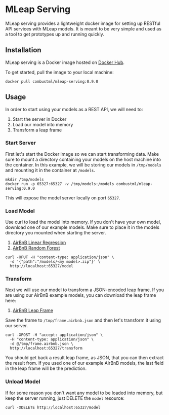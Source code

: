 # MLeap Serving

MLeap serving provides a lightweight docker image for setting up RESTful API services with MLeap models. It is meant to be very simple and used as a tool to get prototypes up and running quickly.

## Installation

MLeap serving is a Docker image hosted on [Docker Hub](https://hub.docker.com/r/combustml/mleap-serving/).

To get started, pull the image to your local machine:

```
docker pull combustml/mleap-serving:0.9.0
```

## Usage

In order to start using your models as a REST API, we will need to:

1. Start the server in Docker
2. Load our model into memory
3. Transform a leap frame

### Start Server

First let's start the Docker image so we can start transforming data. Make sure to mount a directory containing your models on the host machine into the container. In this example, we will be storing our models in `/tmp/models` and mounting it in the container at `/models`.

```
mkdir /tmp/models
docker run -p 65327:65327 -v /tmp/models:/models combustml/mleap-serving:0.9.0
```

This will expose the model server locally on port `65327`.

### Load Model

Use curl to load the model into memory. If you don't have your own model, download one of our example models. Make sure to place it in the models directory you mounted when starting the server.

1. [AirBnB Linear Regression](https://github.com/combust/mleap/raw/master/mleap-benchmark/src/main/resources/models/airbnb.model.lr.zip)
2. [AirBnB Random Forest](https://github.com/combust/mleap/raw/master/mleap-benchmark/src/main/resources/models/airbnb.model.rf.zip)

```
curl -XPUT -H "content-type: application/json" \
  -d '{"path":"/models/<my model>.zip"}' \
  http://localhost:65327/model
```

### Transform

Next we will use our model to transform a JSON-encoded leap frame. If you are using our AirBnB example models, you can download the leap frame here:

1. [AirBnB Leap Frame](https://s3-us-west-2.amazonaws.com/mleap-demo/frame.airbnb.json)

Save the frame to `/tmp/frame.airbnb.json` and then let's transform it using our server.

```
curl -XPOST -H "accept: application/json" \
  -H "content-type: application/json" \
  -d @/tmp/frame.airbnb.json \
  http://localhost:65327/transform
```

You should get back a result leap frame, as JSON, that you can then extract the result from. If you used one of our example AirBnB models, the last field in the leap frame will be the prediction.

### Unload Model

If for some reason you don't want any model to be loaded into memory, but keep the server running, just DELETE the `model` resource:

```
curl -XDELETE http://localhost:65327/model
```


